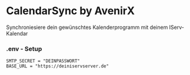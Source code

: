 # CalendarSync by AvenirX
Synchroniesiere dein gewünschtes Kalenderprogramm mit deinem IServ-Kalendar

### .env - Setup
```
SMTP_SECRET = "DEINPASSWORT"
BASE_URL = "https://deiniservserver.de"
```
